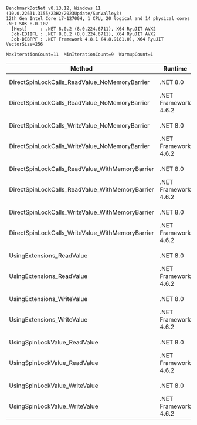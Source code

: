 ```

BenchmarkDotNet v0.13.12, Windows 11 (10.0.22631.3155/23H2/2023Update/SunValley3)
12th Gen Intel Core i7-12700H, 1 CPU, 20 logical and 14 physical cores
.NET SDK 8.0.102
  [Host]     : .NET 8.0.2 (8.0.224.6711), X64 RyuJIT AVX2
  Job-EDIIFL : .NET 8.0.2 (8.0.224.6711), X64 RyuJIT AVX2
  Job-DEBPPF : .NET Framework 4.8.1 (4.8.9181.0), X64 RyuJIT VectorSize=256

MaxIterationCount=11  MinIterationCount=9  WarmupCount=1  

```

| Method                                           | Runtime              |     Mean |    Error |   StdDev | Ratio | RatioSD |
|--------------------------------------------------|----------------------|---------:|---------:|---------:|------:|--------:|
| DirectSpinLockCalls_ReadValue_NoMemoryBarrier    | .NET 8.0             | 56.66 ns | 4.286 ns | 3.099 ns |  1.00 |    0.00 |
| DirectSpinLockCalls_ReadValue_NoMemoryBarrier    | .NET Framework 4.6.2 | 61.40 ns | 0.972 ns | 0.508 ns |  1.07 |    0.06 |
|                                                  |                      |          |          |          |       |         |
| DirectSpinLockCalls_WriteValue_NoMemoryBarrier   | .NET 8.0             | 54.23 ns | 1.024 ns | 0.536 ns |  1.00 |    0.00 |
| DirectSpinLockCalls_WriteValue_NoMemoryBarrier   | .NET Framework 4.6.2 | 63.71 ns | 3.484 ns | 2.519 ns |  1.17 |    0.04 |
|                                                  |                      |          |          |          |       |         |
| DirectSpinLockCalls_ReadValue_WithMemoryBarrier  | .NET 8.0             | 60.89 ns | 1.471 ns | 1.064 ns |  1.00 |    0.00 |
| DirectSpinLockCalls_ReadValue_WithMemoryBarrier  | .NET Framework 4.6.2 | 68.68 ns | 4.684 ns | 3.387 ns |  1.13 |    0.06 |
|                                                  |                      |          |          |          |       |         |
| DirectSpinLockCalls_WriteValue_WithMemoryBarrier | .NET 8.0             | 59.36 ns | 0.956 ns | 0.569 ns |  1.00 |    0.00 |
| DirectSpinLockCalls_WriteValue_WithMemoryBarrier | .NET Framework 4.6.2 | 68.10 ns | 1.696 ns | 1.122 ns |  1.14 |    0.01 |
|                                                  |                      |          |          |          |       |         |
| UsingExtensions_ReadValue                        | .NET 8.0             | 63.18 ns | 2.969 ns | 1.964 ns |  1.00 |    0.00 |
| UsingExtensions_ReadValue                        | .NET Framework 4.6.2 | 67.60 ns | 1.995 ns | 1.187 ns |  1.08 |    0.04 |
|                                                  |                      |          |          |          |       |         |
| UsingExtensions_WriteValue                       | .NET 8.0             | 60.17 ns | 1.597 ns | 1.155 ns |  1.00 |    0.00 |
| UsingExtensions_WriteValue                       | .NET Framework 4.6.2 | 65.25 ns | 1.593 ns | 1.151 ns |  1.08 |    0.03 |
|                                                  |                      |          |          |          |       |         |
| UsingSpinLockValue_ReadValue                     | .NET 8.0             | 54.36 ns | 1.054 ns | 0.627 ns |  1.00 |    0.00 |
| UsingSpinLockValue_ReadValue                     | .NET Framework 4.6.2 | 61.64 ns | 1.066 ns | 0.474 ns |  1.13 |    0.02 |
|                                                  |                      |          |          |          |       |         |
| UsingSpinLockValue_WriteValue                    | .NET 8.0             | 54.99 ns | 1.013 ns | 0.530 ns |  1.00 |    0.00 |
| UsingSpinLockValue_WriteValue                    | .NET Framework 4.6.2 | 63.10 ns | 0.723 ns | 0.378 ns |  1.15 |    0.01 |
